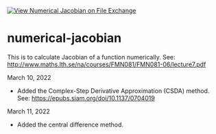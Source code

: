 [![View Numerical Jacobian on File Exchange](https://www.mathworks.com/matlabcentral/images/matlab-file-exchange.svg)](https://www.mathworks.com/matlabcentral/fileexchange/53187-numerical-jacobian)

# numerical-jacobian

This is to calculate Jacobian of a function numerically.
See: http://www.maths.lth.se/na/courses/FMN081/FMN081-06/lecture7.pdf


March 10, 2022

- Added the Complex-Step Derivative Approximation (CSDA) method.  
See: https://epubs.siam.org/doi/10.1137/0704019

March 11, 2022

- Added the central difference method.
